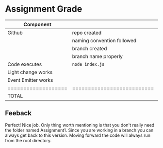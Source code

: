 # Assignment Grade

| Component           |                            | Points  | Grade |
| ------------------- | -------------------------- | ------- | ----- |
| Github              | repo created               | 10      | 10    |
|                     | naming convention followed | 10      | 10    |
|                     | branch created             | 10      | 10    |
|                     | branch name properly       | 10      | 10    |
| Code executes       | `node index.js`            | 20      | 20    |
| Light change works  |                            | 20      | 20    |
| Event Emitter works |                            | 20      | 20    |
| =================== | ========================== | ======= | ===== |
| TOTAL               |                            | 100     | 100   |

## Feeback

Perfect! Nice job. Only thing worth mentioning is that you don't really need
the folder named Assignment1. Since you are working in a branch you can always get back to this version. Moving forward the code will always run from the root directory.

